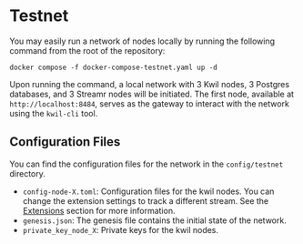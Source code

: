 # Testnet

You may easily run a network of nodes locally by running the following command from the root of the repository:

```shell
docker compose -f docker-compose-testnet.yaml up -d
```

Upon running the command, a local network with 3 Kwil nodes, 3 Postgres databases, and 3 Streamr nodes will be initiated. The first node, available at `http://localhost:8484`, serves as the gateway to interact with the network using the `kwil-cli` tool.

## Configuration Files

You can find the configuration files for the network in the `config/testnet` directory.
- `config-node-X.toml`: Configuration files for the kwil nodes. You can change the extension settings to track a different stream. See the [Extensions](extensions.md) section for more information.
- `genesis.json`: The genesis file contains the initial state of the network.
- `private_key_node_X`: Private keys for the kwil nodes.